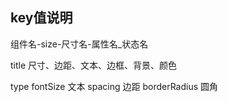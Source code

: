 ## key值说明
组件名-size-尺寸名-属性名_状态名

title
尺寸、边距、文本、边框、背景、颜色

type 
fontSize 文本
spacing 边距
borderRadius 圆角